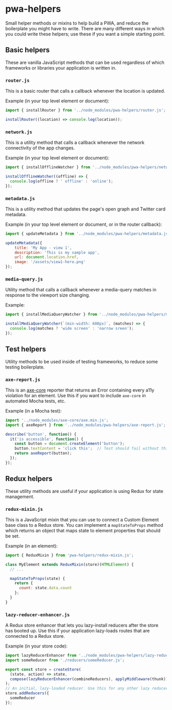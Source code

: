 # pwa-helpers
Small helper methods or mixins to help build a PWA,
and reduce the boilerplate you might have to write. There are many different
ways in which you could write these helpers; use these if you want a simple
starting point.

## Basic helpers
These are vanilla JavaScript methods that can be used regardless of which
frameworks or libraries your application is written in.

### `router.js`
This is a basic router that calls a callback whenever the location is updated.

Example (in your top level element or document):
```js
import { installRouter } from '../node_modules/pwa-helpers/router.js';

installRouter((location) => console.log(location));
```

### `network.js`
This is a utility method that calls a callback whenever the network connectivity of the app changes.

Example (in your top level element or document):
```js
import { installOfflineWatcher } from '../node_modules/pwa-helpers/network.js';

installOfflineWatcher((offline) => {
  console.log(offline ? ' offline' : 'online');
});
```

### `metadata.js`
This is a utility method that updates the page's open graph and Twitter card metadata.

Example (in your top level element or document, or in the router callback):
```js
import { updateMetadata } from '../node_modules/pwa-helpers/metadata.js';

updateMetadata({
    title: 'My App - view 1',
    description: 'This is my sample app',
    url: document.location.href,
    image: '/assets/view1-hero.png'
});
```

### `media-query.js`
Utility method that calls a callback whenever a media-query matches in response
to the viewport size changing.

Example:
```js
import { installMediaQueryWatcher } from '../node_modules/pwa-helpers/media-query.js';

installMediaQueryWatcher(`(min-width: 600px)`, (matches) => {
  console.log(matches ? 'wide screen' : 'narrow sreen');
});
```

## Test helpers
Utility methods to be used inside of testing frameworks, to reduce some testing boilerplate.

### `axe-report.js`
This is an [axe-core](https://github.com/dequelabs/axe-core) reporter that returns an
Error containing every a11y violation for an element. Use this if you want to
include `axe-core` in automated Mocha tests, etc.

Example (in a Mocha test):
```js
import '../node_modules/axe-core/axe.min.js';
import { axeReport } from '../node_modules/pwa-helpers/axe-report.js';

describe('button', function() {
  it('is accessible', function() {
    const button = document.createElement('button');
    button.textContent = 'click this';  // Test should fail without this line.
    return axeReport(button);
  });
});
```

## Redux helpers
These utility methods are useful if your application is using Redux for state management.

### `redux-mixin.js`
This is a JavaScript mixin that you can use to connect a Custom Element base class
to a Redux store. You can implement a `mapStateToProps` method which returns an object
that maps state to element properties that should be set.

Example (in an element):
```js
import { ReduxMixin } from 'pwa-helpers/redux-mixin.js';

class MyElement extends ReduxMixin(store)(HTMLElement) {
  // ...

  mapStateToProps(state) {
    return {
      count: state.data.count
    };
  }
}
```

### `lazy-reducer-enhancer.js`
A Redux store enhancer that lets you lazy-install reducers after the store
has booted up. Use this if your application lazy-loads routes that are connected
to a Redux store.

Example (in your store code):
```js
import lazyReducerEnhancer from '../node_modules/pwa-helpers/lazy-reducer-enhancer.js';
import someReducer from './reducers/someReducer.js';

export const store = createStore(
  (state, action) => state,
  compose(lazyReducerEnhancer(combineReducers), applyMiddleware(thunk))
);
// An initial, lazy-loaded reducer. Use this for any other lazy reducers in elements as well.
store.addReducers({
  someReducer
});
```
